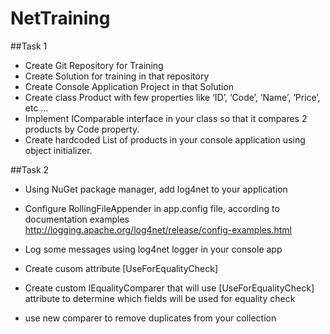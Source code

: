 # NetTraining

##Task 1
- Create Git Repository for Training
- Create Solution for training in that repository
- Create Console Application Project in that Solution
- Create class Product with few properties like ‘ID’, ‘Code’, ‘Name’, ‘Price’, etc …
- Implement IComparable interface in your class so that it compares 2 products by Code property.
- Create hardcoded List of products in your console application using object initializer.

##Task 2
- Using NuGet package manager, add log4net to your application
- Configure RollingFileAppender in app.config file, according to documentation examples http://logging.apache.org/log4net/release/config-examples.html
- Log some messages using log4net logger in your console app

- Create cusom attribute [UseForEqualityCheck]
- Create custom IEqualityComparer that will use [UseForEqualityCheck] attribute to determine which fields will be used for equality check
- use new comparer to remove duplicates from your collection